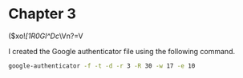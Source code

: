 # Chapter 3

($xo!_[1R0GI^Dc_\Vn?=V

I created the Google authenticator file using the following command.

```bash
google-authenticator -f -t -d -r 3 -R 30 -w 17 -e 10
```
